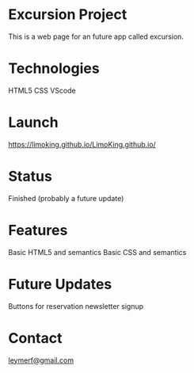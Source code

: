 # Excursion Project
This is a web page for an future app called excursion.

# Technologies
HTML5
CSS
VScode

# Launch
https://limoking.github.io/LimoKing.github.io/

# Status
Finished (probably a future update)

# Features
Basic HTML5 and semantics
Basic CSS and semantics

# Future Updates
Buttons for reservation
newsletter signup

# Contact
leymerf@gmail.com